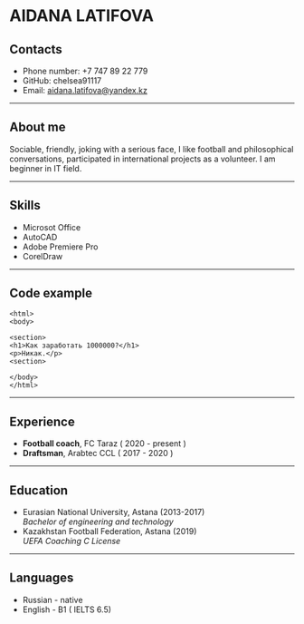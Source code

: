 # AIDANA LATIFOVA




## __Contacts__

* Phone number: +7 747 89 22 779
* GitHub: chelsea91117
* Email: aidana.latifova@yandex.kz


********


## __About me__

Sociable, friendly, joking with a serious face, I like football and philosophical conversations, participated in international projects as a volunteer. I am beginner in IT field.


********


## __Skills__

* Microsot Office
* AutoCAD
* Adobe Premiere Pro
* CorelDraw


********


 ## __Code example__


```
<html>
<body>

<section>
<h1>Как заработать 1000000?</h1>
<p>Никак.</p>
<section>

</body>
</html>
```


********


 ## __Experience__


 * __Football coach__, FC Taraz ( 2020 - present )
 * __Draftsman__, Arabtec CCL ( 2017 - 2020 ) 


 ********


 ## __Education__

 * Eurasian National University, Astana (2013-2017)  
   _Bachelor of engineering and technology_
 * Kazakhstan Football Federation, Astana (2019)  
   _UEFA Coaching C License_ 


 ********


## __Languages__

 * Russian - native
 * English - B1 ( IELTS 6.5)